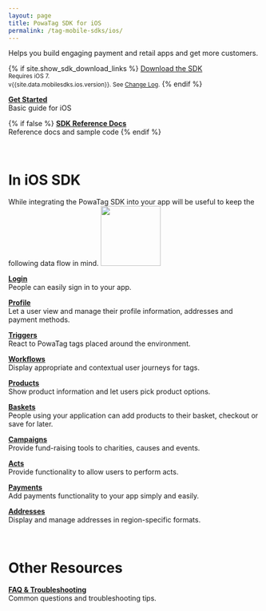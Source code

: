 ```yaml
---
layout: page
title: PowaTag SDK for iOS
permalink: /tag-mobile-sdks/ios/
---
```


Helps you build engaging payment and retail apps and get more customers.

{% if site.show_sdk_download_links %}
<a class="download-link ios" href="{{site.data.mobilesdks.ios.url}}">Download the SDK</a><br />
<small>Requires iOS 7.</small><br />
<small>v{{site.data.mobilesdks.ios.version}}. See [Change Log]({{site.baseurl}}/tag-mobile-sdks/ios/changelog/).</small>
{% endif %}

**[Get Started]({{site.baseurl}}/tag-mobile-sdks/ios/start/)**<br />
Basic guide for iOS

{% if false %}
**[SDK Reference Docs]({{site.baseurl}}/tag-mobile-sdks/ios/reference/)**<br />
Reference docs and sample code
{% endif %}

<br />

# In iOS SDK

While integrating the PowaTag SDK into your app will be useful to keep the following data flow in mind.
<img src="{{ '/images/powatag_mobile_sdks_generic_workflow.png' | prepend: site.baseurl }}" height="120" />


**[Login]({{site.baseurl}}/tag-mobile-sdks/ios/login/)**<br />
People can easily sign in to your app.

**[Profile]({{site.baseurl}}/tag-mobile-sdks/ios/profile/)**<br />
Let a user view and manage their profile information, addresses and payment methods.

**[Triggers]({{site.baseurl}}/tag-mobile-sdks/ios/triggers/)**<br />
React to PowaTag tags placed around the environment.

**[Workflows]({{site.baseurl}}/tag-mobile-sdks/ios/workflows/)**<br />
Display appropriate and contextual user journeys for tags.

**[Products]({{site.baseurl}}/tag-mobile-sdks/ios/products/)**<br />
Show product information and let users pick product options.

**[Baskets]({{site.baseurl}}/tag-mobile-sdks/ios/baskets/)**<br />
People using your application can add products to their basket, checkout or save for later.

**[Campaigns]({{site.baseurl}}/tag-mobile-sdks/ios/campaigns/)**<br />
Provide fund-raising tools to charities, causes and events.

**[Acts]({{site.baseurl}}/tag-mobile-sdks/ios/acts/)**<br />
Provide functionality to allow users to perform acts.

**[Payments]({{site.baseurl}}/tag-mobile-sdks/ios/payments/)**<br />
Add payments functionality to your app simply and easily.

**[Addresses]({{site.baseurl}}/tag-mobile-sdks/ios/addresses/)**<br />
Display and manage addresses in region-specific formats.

<br />

# Other Resources

**[FAQ & Troubleshooting](/tag-mobile-sdks/ios/faq/)**<br />
Common questions and troubleshooting tips.

